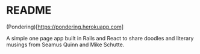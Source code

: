 # README

(Pondering)[https://pondering.herokuapp.com]

A simple one page app built in Rails and React to share doodles and literary musings from Seamus Quinn and Mike Schutte.
